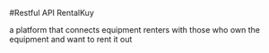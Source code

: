 #Restful API RentalKuy

a platform that connects equipment renters with those who own the equipment and want to rent it out